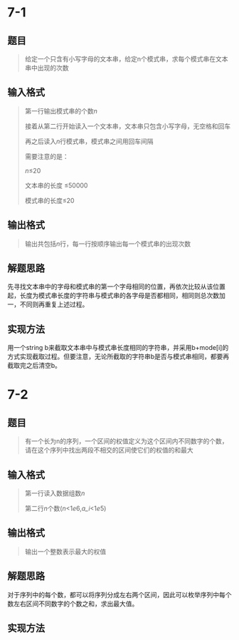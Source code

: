 # **7-1**

## 题目

> 给定一个只含有小写字母的文本串，给定n个模式串，求每个模式串在文本串中出现的次数

## 输入格式

> 第一行输出模式串的个数*n*
>
> 接着从第二行开始读入一个文本串，文本串只包含小写字母，无空格和回车
>
> 再之后读入*n*行模式串，模式串之间用回车间隔
>
> 需要注意的是：
>
> *n*≤20
>
> 文本串的长度 ≤50000
>
> 模式串的长度≤20

## 输出格式

> 输出共包括*n*行，每一行按顺序输出每一个模式串的出现次数

## 解题思路

先寻找文本串中的字母和模式串的第一个字母相同的位置，再依次比较从该位置起，长度为模式串长度的字符串与模式串的各字母是否都相同，相同则总次数加一，不同则再重复上述过程。

## 实现方法

用一个string b来截取文本串中与模式串长度相同的字符串，并采用b+mode[i]的方式实现截取过程。但要注意，无论所截取的字符串b是否与模式串相同，都要再截取完之后清空b。

# **7-2**

## 题目

> 有一个长为n的序列，一个区间的权值定义为这个区间内不同数字的个数，请在这个序列中找出两段不相交的区间使它们的权值的和最大

## 输入格式

> 第一行读入数据组数*n*
>
> 第二行*n*个数(*n*<1*e*6,*a_i*<1*e*5)

## 输出格式

> 输出一个整数表示最大的权值

## 解题思路

对于序列中的每个数，都可以将序列分成左右两个区间，因此可以枚举序列中每个数左右区间不同数字的个数之和，求出最大值。

## 实现方法





